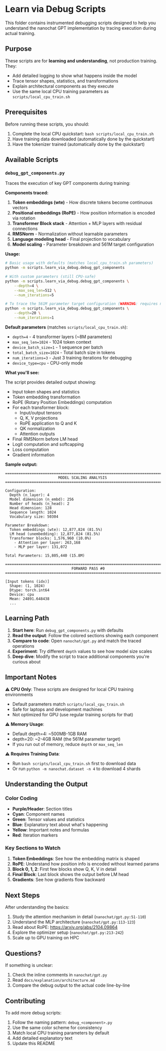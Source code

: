 # Learn via Debug Scripts

This folder contains instrumented debugging scripts designed to help you understand the nanochat GPT implementation by tracing execution during actual training.

## Purpose

These scripts are for **learning and understanding**, not production training. They:
- Add detailed logging to show what happens inside the model
- Trace tensor shapes, statistics, and transformations
- Explain architectural components as they execute
- Use the same local CPU training parameters as `scripts/local_cpu_train.sh`

## Prerequisites

Before running these scripts, you should:

1. Complete the local CPU quickstart: `bash scripts/local_cpu_train.sh`
2. Have training data downloaded (automatically done by the quickstart)
3. Have the tokenizer trained (automatically done by the quickstart)

## Available Scripts

### `debug_gpt_components.py`

Traces the execution of key GPT components during training:

**Components traced:**
1. **Token embeddings (wte)** - How discrete tokens become continuous vectors
2. **Positional embeddings (RoPE)** - How position information is encoded via rotation
3. **Transformer Block stack** - Attention + MLP layers with residual connections
4. **RMSNorm** - Normalization without learnable parameters
5. **Language modeling head** - Final projection to vocabulary
6. **Model scaling** - Parameter breakdown and 561M target configuration

**Usage:**

```bash
# Basic usage with defaults (matches local_cpu_train.sh parameters)
python -m scripts.learn_via_debug.debug_gpt_components

# With custom parameters (still CPU-safe)
python -m scripts.learn_via_debug.debug_gpt_components \
    --depth=4 \
    --max_seq_len=512 \
    --num_iterations=5

# To trace the 561M parameter target configuration (WARNING: requires more RAM)
python -m scripts.learn_via_debug.debug_gpt_components \
    --depth=20 \
    --num_iterations=1
```

**Default parameters** (matches `scripts/local_cpu_train.sh`):
- `depth=4` - 4 transformer layers (~8M parameters)
- `max_seq_len=1024` - 1024 token context
- `device_batch_size=1` - 1 sequence per batch
- `total_batch_size=1024` - Total batch size in tokens
- `num_iterations=3` - Just 3 training iterations for debugging
- `device_type=cpu` - CPU-only mode

**What you'll see:**

The script provides detailed output showing:
- Input token shapes and statistics
- Token embedding transformation
- RoPE (Rotary Position Embeddings) computation
- For each transformer block:
  - Input/output tensors
  - Q, K, V projections
  - RoPE application to Q and K
  - QK normalization
  - Attention outputs
- Final RMSNorm before LM head
- Logit computation and softcapping
- Loss computation
- Gradient information

**Sample output:**

```
================================================================================
                        MODEL SCALING ANALYSIS
================================================================================

Configuration:
  Depth (n_layer): 4
  Model dimension (n_embd): 256
  Number of heads (n_head): 2
  Head dimension: 128
  Sequence length: 1024
  Vocabulary size: 50304

Parameter Breakdown:
  Token embeddings (wte): 12,877,824 (81.5%)
  LM head (unembedding): 12,877,824 (81.5%)
  Transformer blocks: 1,576,960 (10.0%)
    - Attention per layer: 263,168
    - MLP per layer: 131,072

Total Parameters: 15,805,440 (15.8M)

================================================================================
                              FORWARD PASS #0
================================================================================

[Input tokens (idx)]
  Shape: (1, 1024)
  Dtype: torch.int64
  Device: cpu
  Mean: 24891.648438
  ...
```

## Learning Path

1. **Start here**: Run `debug_gpt_components.py` with defaults
2. **Read the output**: Follow the colored sections showing each component
3. **Compare to code**: Open `nanochat/gpt.py` and match the traced operations
4. **Experiment**: Try different `depth` values to see how model size scales
5. **Deep dive**: Modify the script to trace additional components you're curious about

## Important Notes

⚠️ **CPU Only**: These scripts are designed for local CPU training environments
- Default parameters match `scripts/local_cpu_train.sh`
- Safe for laptops and development machines
- Not optimized for GPU (use regular training scripts for that)

⚠️ **Memory Usage**:
- Default depth=4: ~500MB-1GB RAM
- depth=20: ~2-4GB RAM (the 561M parameter target)
- If you run out of memory, reduce `depth` or `max_seq_len`

⚠️ **Requires Training Data**:
- Run `bash scripts/local_cpu_train.sh` first to download data
- Or run `python -m nanochat.dataset -n 4` to download 4 shards

## Understanding the Output

### Color Coding

- **Purple/Header**: Section titles
- **Cyan**: Component names
- **Green**: Tensor values and statistics
- **Blue**: Explanatory text about what's happening
- **Yellow**: Important notes and formulas
- **Red**: Iteration markers

### Key Sections to Watch

1. **Token Embeddings**: See how the embedding matrix is shaped
2. **RoPE**: Understand how position info is encoded without learned params
3. **Block 0, 1, 2**: First few blocks show Q, K, V in detail
4. **Final Block**: Last block shows the output before LM head
5. **Gradients**: See how gradients flow backward

## Next Steps

After understanding the basics:

1. Study the attention mechanism in detail (`nanochat/gpt.py:51-110`)
2. Understand the MLP architecture (`nanochat/gpt.py:113-123`)
3. Read about RoPE: https://arxiv.org/abs/2104.09864
4. Explore the optimizer setup (`nanochat/gpt.py:213-242`)
5. Scale up to GPU training on HPC

## Questions?

If something is unclear:
1. Check the inline comments in `nanochat/gpt.py`
2. Read `docs/explanation/architecture.md`
3. Compare the debug output to the actual code line-by-line

## Contributing

To add more debug scripts:
1. Follow the naming pattern: `debug_<component>.py`
2. Use the same color scheme for consistency
3. Match local CPU training parameters by default
4. Add detailed explanatory text
5. Update this README
